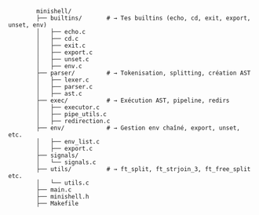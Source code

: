
            minishell/
            ├── builtins/       # → Tes builtins (echo, cd, exit, export, unset, env)
            │   ├── echo.c
            │   ├── cd.c
            │   ├── exit.c
            │   ├── export.c
            │   ├── unset.c
            │   ├── env.c
            ├── parser/         # → Tokenisation, splitting, création AST
            │   ├── lexer.c
            │   ├── parser.c
            │   ├── ast.c
            ├── exec/           # → Exécution AST, pipeline, redirs
            │   ├── executor.c
            │   ├── pipe_utils.c
            │   ├── redirection.c
            ├── env/            # → Gestion env chaîné, export, unset, etc.
            │   ├── env_list.c
            │   ├── export.c
            ├── signals/
            │   └── signals.c
            ├── utils/          # → ft_split, ft_strjoin_3, ft_free_split etc.
            │   └── utils.c
            ├── main.c
            ├── minishell.h
            ├── Makefile
            
